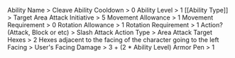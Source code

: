 Ability Name > Cleave
Ability Cooldown > 0
Ability Level > 1
[[Ability Type]] > Target Area Attack
Initiative > 5
Movement Allowance > 1
Movement Requirement > 0
Rotation Allowance > 1
Rotation Requirement > 1
Action? (Attack, Block or etc) > 
Slash Attack 
	Action Type > Area Attack
	Target Hexes > 2 Hexes adjacent to the facing of the character going to the left 
	Facing > User's Facing
	Damage > 3 + (2 * Ability Level)
	Armor Pen > 1